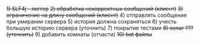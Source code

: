 ~~1) SLF4j - логгер~~
~~2) обработка некорректных сообщений (клиент)~~
~~3) ограничение на длину сообщений (клиент)~~
4) отправлять сообщение при умирании сервера
5) история должна сохраняться
6) учесть большую историю сервера (уточнить)
7) покрытие тестами
~~8) sonar ??? (уточнить)~~
9) добавить комнаты (отчасти)
~~10) bat файлы~~